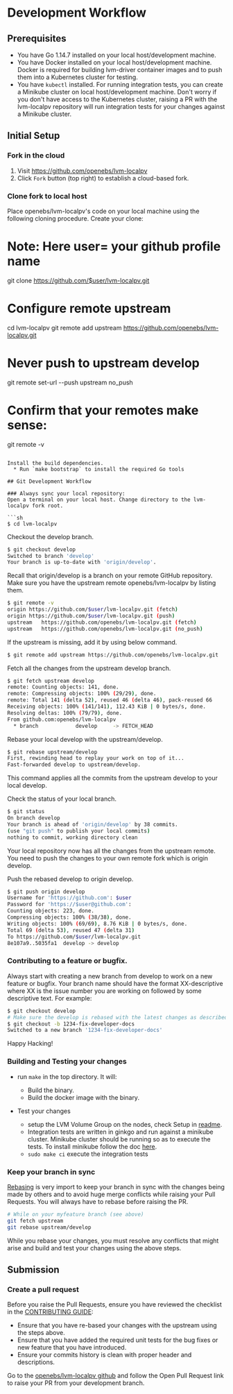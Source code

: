 # Development Workflow

## Prerequisites

* You have Go 1.14.7 installed on your local host/development machine.
* You have Docker installed on your local host/development machine. Docker is required for building lvm-driver container images and to push them into a Kubernetes cluster for testing. 
* You have `kubectl` installed. For running integration tests, you can create a Minikube cluster on local host/development machine. Don't worry if you don't have access to the Kubernetes cluster, raising a PR with the lvm-localpv repository will run integration tests for your changes against a Minikube cluster.

## Initial Setup

### Fork in the cloud

1. Visit https://github.com/openebs/lvm-localpv
2. Click `Fork` button (top right) to establish a cloud-based fork.

### Clone fork to local host

Place openebs/lvm-localpv's code on your local machine using the following cloning procedure.
Create your clone:

# Note: Here user= your github profile name
git clone https://github.com/$user/lvm-localpv.git

# Configure remote upstream
cd lvm-localpv
git remote add upstream https://github.com/openebs/lvm-localpv.git

# Never push to upstream develop
git remote set-url --push upstream no_push

# Confirm that your remotes make sense:
git remote -v
```

Install the build dependencies.
  * Run `make bootstrap` to install the required Go tools

## Git Development Workflow

### Always sync your local repository:
Open a terminal on your local host. Change directory to the lvm-localpv fork root.

```sh
$ cd lvm-localpv
```

 Checkout the develop branch.

 ```sh
 $ git checkout develop
 Switched to branch 'develop'
 Your branch is up-to-date with 'origin/develop'.
 ```

 Recall that origin/develop is a branch on your remote GitHub repository.
 Make sure you have the upstream remote openebs/lvm-localpv by listing them.

 ```sh
 $ git remote -v
 origin	https://github.com/$user/lvm-localpv.git (fetch)
 origin	https://github.com/$user/lvm-localpv.git (push)
 upstream	https://github.com/openebs/lvm-localpv.git (fetch)
 upstream	https://github.com/openebs/lvm-localpv.git (no_push)
 ```

 If the upstream is missing, add it by using below command.

 ```sh
 $ git remote add upstream https://github.com/openebs/lvm-localpv.git
 ```
 Fetch all the changes from the upstream develop branch.

 ```sh
 $ git fetch upstream develop
 remote: Counting objects: 141, done.
 remote: Compressing objects: 100% (29/29), done.
 remote: Total 141 (delta 52), reused 46 (delta 46), pack-reused 66
 Receiving objects: 100% (141/141), 112.43 KiB | 0 bytes/s, done.
 Resolving deltas: 100% (79/79), done.
 From github.com:openebs/lvm-localpv
   * branch            develop     -> FETCH_HEAD
 ```

 Rebase your local develop with the upstream/develop.

 ```sh
 $ git rebase upstream/develop
 First, rewinding head to replay your work on top of it...
 Fast-forwarded develop to upstream/develop.
 ```
 This command applies all the commits from the upstream develop to your local develop.

 Check the status of your local branch.

 ```sh
 $ git status
 On branch develop
 Your branch is ahead of 'origin/develop' by 38 commits.
 (use "git push" to publish your local commits)
 nothing to commit, working directory clean
 ```
 Your local repository now has all the changes from the upstream remote. You need to push the changes to your own remote fork which is origin develop.

 Push the rebased develop to origin develop.

 ```sh
 $ git push origin develop
 Username for 'https://github.com': $user
 Password for 'https://$user@github.com':
 Counting objects: 223, done.
 Compressing objects: 100% (38/38), done.
 Writing objects: 100% (69/69), 8.76 KiB | 0 bytes/s, done.
 Total 69 (delta 53), reused 47 (delta 31)
 To https://github.com/$user/lvm-localpv.git
 8e107a9..5035fa1  develop -> develop
 ```

### Contributing to a feature or bugfix. 

Always start with creating a new branch from develop to work on a new feature or bugfix. Your branch name should have the format XX-descriptive where XX is the issue number you are working on followed by some descriptive text. For example:

 ```sh
 $ git checkout develop
 # Make sure the develop is rebased with the latest changes as described in previous step.
 $ git checkout -b 1234-fix-developer-docs
 Switched to a new branch '1234-fix-developer-docs'
 ```
Happy Hacking!

### Building and Testing your changes

* run `make` in the top directory. It will:
  * Build the binary.
  * Build the docker image with the binary.

* Test your changes
  * setup the LVM Volume Group on the nodes, check Setup in [readme](../README.md).
  * Integration tests are written in ginkgo and run against a minikube cluster. Minikube cluster should be running so as to execute the tests. To install minikube follow the doc [here](https://kubernetes.io/docs/tasks/tools/install-minikube/). 
  * `sudo make ci` execute the integration tests

### Keep your branch in sync

[Rebasing](https://git-scm.com/docs/git-rebase) is very import to keep your branch in sync with the changes being made by others and to avoid huge merge conflicts while raising your Pull Requests. You will always have to rebase before raising the PR. 

```sh
# While on your myfeature branch (see above)
git fetch upstream
git rebase upstream/develop
```

While you rebase your changes, you must resolve any conflicts that might arise and build and test your changes using the above steps. 

## Submission

### Create a pull request

Before you raise the Pull Requests, ensure you have reviewed the checklist in the [CONTRIBUTING GUIDE](../CONTRIBUTING.md):
- Ensure that you have re-based your changes with the upstream using the steps above.
- Ensure that you have added the required unit tests for the bug fixes or new feature that you have introduced. 
- Ensure your commits history is clean with proper header and descriptions.

Go to the [openebs/lvm-localpv github](https://github.com/openebs/lvm-localpv) and follow the Open Pull Request link to raise your PR from your development branch.
